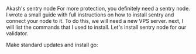 Akash's sentry node
For more protection, you definitely need a sentry node. I wrote a small guide with full instructions on how to install sentry and connect your node to it.
To do this, we will need a new VPS server. next, I will list the commands that I used to install. 
Let's install sentry node for our validator.

Make standard updates and install go:
